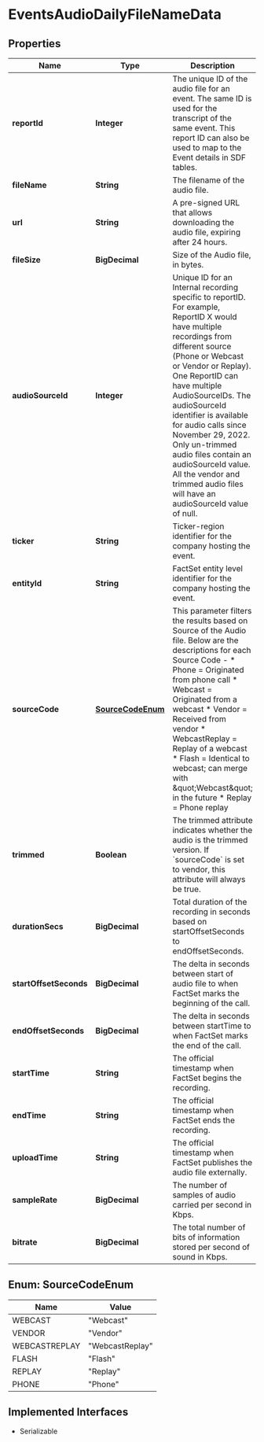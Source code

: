 

# EventsAudioDailyFileNameData


## Properties

Name | Type | Description | Notes
------------ | ------------- | ------------- | -------------
**reportId** | **Integer** | The unique ID of the audio file for an event. The same ID is used for the transcript of the same event. This report ID can also be used to map to the Event details in SDF tables. |  [optional]
**fileName** | **String** | The filename of the audio file. |  [optional]
**url** | **String** | A pre-signed URL that allows downloading the audio file, expiring after 24 hours. |  [optional]
**fileSize** | **BigDecimal** | Size of the Audio file, in bytes. |  [optional]
**audioSourceId** | **Integer** | Unique ID for an Internal recording specific to reportID. For example, ReportID X would have multiple recordings from different source (Phone or Webcast or Vendor or Replay). One ReportID can have multiple AudioSourceIDs.  The audioSourceId identifier is available for audio calls since November 29, 2022. Only un-trimmed audio files contain an audioSourceId value. All the vendor and trimmed audio files will have an audioSourceId value of null. |  [optional]
**ticker** | **String** | Ticker-region identifier for the company hosting the event. |  [optional]
**entityId** | **String** | FactSet entity level identifier for the company hosting the event. |  [optional]
**sourceCode** | [**SourceCodeEnum**](#SourceCodeEnum) | This parameter filters the results based on Source of the Audio file. Below are the descriptions for each Source Code - * Phone &#x3D; Originated from phone call * Webcast &#x3D; Originated from a webcast * Vendor &#x3D; Received from vendor * WebcastReplay &#x3D; Replay of a webcast * Flash &#x3D; Identical to webcast; can merge with \&quot;Webcast\&quot; in the future * Replay &#x3D; Phone replay |  [optional]
**trimmed** | **Boolean** |  The trimmed attribute indicates whether the audio is the trimmed version. If &#x60;sourceCode&#x60; is set to vendor, this attribute will always be true.     |  [optional]
**durationSecs** | **BigDecimal** | Total duration of the recording in seconds based on startOffsetSeconds to endOffsetSeconds. |  [optional]
**startOffsetSeconds** | **BigDecimal** | The delta in seconds between start of audio file to when FactSet marks the beginning of the call. |  [optional]
**endOffsetSeconds** | **BigDecimal** | The delta in seconds between startTime to when FactSet marks the end of the call. |  [optional]
**startTime** | **String** | The official timestamp when FactSet begins the recording. |  [optional]
**endTime** | **String** | The official timestamp when FactSet ends the recording. |  [optional]
**uploadTime** | **String** | The official timestamp when FactSet publishes the audio file externally. |  [optional]
**sampleRate** | **BigDecimal** | The number of samples of audio carried per second in Kbps. |  [optional]
**bitrate** | **BigDecimal** | The total number of bits of information stored per second of sound in Kbps. |  [optional]



## Enum: SourceCodeEnum

Name | Value
---- | -----
WEBCAST | &quot;Webcast&quot;
VENDOR | &quot;Vendor&quot;
WEBCASTREPLAY | &quot;WebcastReplay&quot;
FLASH | &quot;Flash&quot;
REPLAY | &quot;Replay&quot;
PHONE | &quot;Phone&quot;


## Implemented Interfaces

* Serializable


